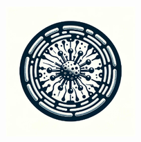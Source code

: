<div style="display: flex; justify-content: center; align-items: center; height: 100vh;">
    <img width="300" height="300" src="https://raw.githubusercontent.com/farhadm1990/lambda_rector/main/pix/logo.jpg" alt="Logo">
</div>



# Lambda Rector
### An R package to correct relatvie abundance  of sequeneincg reads into 16S rRNA gene copy-number based on an internal Lambda Phage standard.

**This is the supporting package for paper DOIXXXXX**

# Installation

## 1. Install and library devtools pakcage on your machine
```R
if(
    !require("devtools")
    ){
        install.packages("devtools")
        }
library(
    devtools
    )
```



## 2. Download and install `lambda_rector`
```R
devtools::install_github(
    "farhadm1990/lambda_rector",
    dependencies=TRUE
    )
library(
    lambda.rector
    )
```

### Alternatively you can clone this repository

```bash
git clone https://github.com/farhadm1990/lambda_rector.git


devtools::install_local("./lambda_rector")


```


## 3. Creating a phyloseq object based on test dataset
```R
# In the test subdirecotry of lambda_rector you can find test dataset.
count = read.table(
    "./lambda.rector/tests/count_test.tsv"
    )
metadata = read.table(
    "./lambda.rector/tests/metadata_test.tsv"
    )

taxa = read.table(
    "./lambda.rector/tests/taxonomy.tsv", header = F
    ) %>% 
    column_to_rownames(
        "V1"
        ) %>% 
tidyr::separate( 
    col = "V2", sep = ";", 
    into = c("Kingdom", "Phylum", "Class", "Order", "Family", "Genus", "Species")
    ) %>% apply( 
        2, function(x){
            gsub("[a-zA-Z]+__", "", x)
        }
        ) # parssing the taxa column and tidying the names

#IMPORTANT: giving an arbiterary name to the lambda standard to be passed on to the function later. 

cbind(
    taxa[,1] %>% data.frame() %>% rename("."="king"), count
    ) %>% 
    group_by(king) %>% 
    summarise_all(sum)

taxa[taxa[,1]=="Unassigned",] <- "Lambda"

ps = phyloseq(
    otu_table(
        count, taxa_are_row = TRUE), 
        tax_table(as(taxa, "matrix")), 
        sample_data(metadata)
        )

```

## 4. Rinning `lambda_rector` function
```R
test_ps = lambda_rector(
                        ps, 
                          lambda_id = "Lambda",
                          singletone_threshold = 1, 
                          out_path = "./", 
                          negative_cont = NULL,
                          negative_filt = FALSE, 
                          rare_depth = 10000, 
                          taxa_level = "Kingdom", 
                          std_threshold = 1.48,
                          rel_abund_threshold = c(0.01,0.99)
                          )


# This will return a list of differnt phyloseq objects and saves the output plots



# Extracting the copy-corrected talbe
cbind(sample_data(test_ps$copy_corrected_ps), test_ps$copy_corrected_matrix) %>% 
data.frame() %>% 
rownames_to_column("barcodes") %>% 
select(-loaded_copy_lambda, -samp_id, -volum_mock, -volum_lambda) %>% 
group_by(barcodes, lambda_ng_ul, mock_ng_ul) %>% 
summarise_all(mean) 

```
## 3. Output examples

![plot1](https://github.com/farhadm1990/lambda_rector/blob/main/pix/plot_with_bad_samples.jpeg)
![plot1](https://github.com/farhadm1990/lambda_rector/blob/main/pix/plot_without_bad_samples.jpeg)
### Fig1. An example of filtering output by the package on suspicious samples.

![plot2](https://github.com/farhadm1990/lambda_rector/blob/main/pix/Genus_relative.jpeg)

### Fig2. Relative abundance of 16S rRNA gene sequencing reads at Genus level in different Mock and Lambda concentrations.

![plot3](https://github.com/farhadm1990/lambda_rector/blob/main/pix/Genus_copy_number_noLambda.jpeg)

### Fig3. 16S rRNA gene Copy-number corrected reads at Genus level in different Mock and Lambda concentrations.